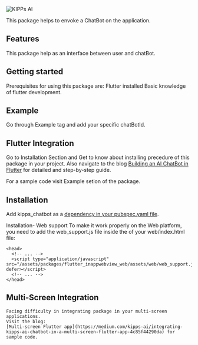 <!--
This README describes the package. If you publish this package to pub.dev,
this README's contents appear on the landing page for your package.

For information about how to write a good package README, see the guide for
[writing package pages](https://dart.dev/guides/libraries/writing-package-pages).

For general information about developing packages, see the Dart guide for
[creating packages](https://dart.dev/guides/libraries/create-library-packages)
and the Flutter guide for
[developing packages and plugins](https://flutter.dev/developing-packages).
-->

![KIPPs AI](https://drive.google.com/file/d/1pj7GuojOpp6gICvO9irJuiPV4lYDZ1KG/view?usp=sharing)

This package helps to envoke a ChatBot on the application.

## Features

This package help as an interface between user and chatBot.

## Getting started

Prerequisites for using this package are: 
Flutter installed
Basic knowledge of flutter development.

## Example
Go through Example tag and add your specific chatBotId.

## Flutter Integration

Go to Installation Section and Get to know about installing precedure of this package in your project.
Also navigate to the blog [Building an AI ChatBot in Flutter](https://medium.com/kipps-ai/building-a-kipps-ai-chatbot-in-flutter-4bb3a71f200e) for detailed and step-by-step guide.

For a sample code visit Example setion of the package.


## Installation
 Add kipps_chatbot as a [dependency in your pubspec.yaml file](https://docs.flutter.dev/packages-and-plugins/using-packages).

 Installation- Web support
  To make it work properly on the Web platform, you need to add the web_support.js file inside the <head> of your web/index.html file:
 
  ```
  <head>
    <!-- ... -->
    <script type="application/javascript" src="/assets/packages/flutter_inappwebview_web/assets/web/web_support.js" defer></script>
    <!-- ... -->
  </head>
  ```

  ## Multi-Screen Integration

    Facing difficulty in integrating package in your multi-screen applications. 
    Visit the blog: 
    [Multi-screen Flutter app](https://medium.com/kipps-ai/integrating-kipps-ai-chatbot-in-a-multi-screen-flutter-app-4c85f44290da) for sample code.

 









